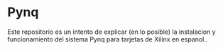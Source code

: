 # Pynq
Este repositorio es un intento de explicar (en lo posible) la instalacion y funcionamiento del sistema Pynq para tarjetas de Xilinx en espanol..
